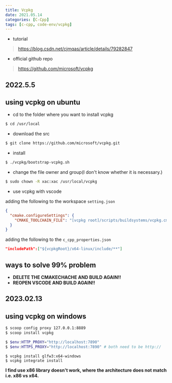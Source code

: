 ```yaml
---
title: Vcpkg
date: 2021.05.14
categories: [C-Cpp]
tags: [c-cpp, code-env/vcpkg]
---
```


- tutorial

> https://blog.csdn.net/cjmqas/article/details/79282847

- official github repo

> https://github.com/microsoft/vcpkg

## 2022.5.5

## using vcpkg on ubuntu

- cd to the folder where you want to install vcpkg

```bash
$ cd /usr/local
```

- download the src

```bash
$ git clone https://github.com/microsoft/vcpkg.git
```

- install

```bash
$ ./vcpkg/bootstrap-vcpkg.sh
```

- change the file owner and group(I don't know whether it is necessary.)

```bash
$ sudo chown -R xac:xac /usr/local/vcpkg
```

- use vcpkg with vscode

adding the following to the workspace `setting.json`

```json
{
  "cmake.configureSettings": {
    "CMAKE_TOOLCHAIN_FILE": "[vcpkg root]/scripts/buildsystems/vcpkg.cmake"
  }
}
```

adding the following to the `c_cpp_properties.json`

```json
"includePath":["${vcpkgRoot}/x64-linux/include/**"]
```

## ways to solve 99% problem

- **DELETE THE CMAKECHACHE AND BUILD AGAIN!!**
- **REOPEN VSCODE AND BUILD AGAIN!!**

## 2023.02.13

## using vcpkg on windows

```bash
$ scoop config proxy 127.0.0.1:8889
$ scoop install vcpkg
```

```powershell
$ $env:HTTP_PROXY="http://localhost:7890"
$ $env:HTTPS_PROXY="http://localhost:7890" # both need to be http://
```

```
$ vcpkg install glfw3:x64-windows
$ vcpkg integrate install
```

**I find use x86 library doesn't work, where the architecture does not match i.e. x86 vs x64.**